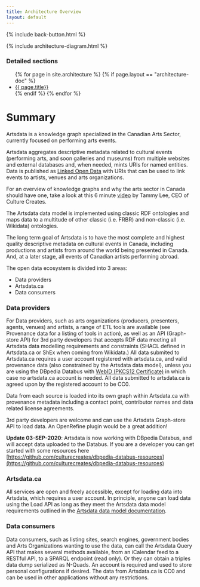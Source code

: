 ```yaml
---
title: Architecture Overview
layout: default
---
```

<p>{% include back-button.html %}</p>

{% include architecture-diagram.html %}

### Detailed sections
<ul>
{% for page in site.architecture %}
  {% if page.layout == "architecture-doc" %}
   <li> <a href="{{ base }}{{ page.url }}"> {{ page.title}}</a></li>
  {% endif %}
{% endfor %}
</ul>

Summary
=========
Artsdata is a knowledge graph specialized in the Canadian Arts Sector, currently focused on performing arts events. 

Artsdata aggregates descriptive metadata related to cultural events (performing arts, and soon galleries and museums) from multiple websites and external databases and, when needed, mints URIs for named entities. Data is published as [Linked Open Data](https://en.wikipedia.org/wiki/Linked_data) with URIs that can be used to link events to artists, venues and arts organizations.

For an overview of knowledge graphs and why the arts sector in Canada should have one, take a look at this 6 minute [video](https://youtu.be/Brqa4T0JNMk) by Tammy Lee, CEO of Culture Creates. 

The Artsdata data model is implemented using classic RDF ontologies and maps data to a multitude of other classic (i.e. FRBR) and non-classic (i.e. Wikidata) ontologies.

The long term goal of Artsdata is to have the most complete and highest quality descriptive metadata on cultural events in Canada, including productions and artists from around the world being presented in Canada. And, at a later stage, all events of Canadian artists performing abroad.

The open data ecosystem is divided into 3 areas:
* Data providers
* Artsdata.ca
* Data consumers

### Data providers

For Data providers, such as arts organizations (producers, presenters, agents, venues) and artists, a range of ETL tools are available (see Provenance data for a listing of tools in action), as well as an API (Graph-store API) for 3rd party developers that accepts RDF data meeting all Artsdata data modelling requirements and constraints (SHACL defined in Artsdata.ca or ShEx when coming from Wikidata.)  All data submited to Artsdata.ca requires a user account registered with artsdata.ca, and valid provenance data (also constrained by the Artsdata data model), unless you are using the DBpedia Databus with [WebID (PKCS12 Certificate)](https://github.com/dbpedia/webid#why-webid) in which case no artsdata.ca account is needed. All data submitted to artsdata.ca is agreed upon by the registered account to be CC0.

Data from each source is loaded into its own graph within Artsdata.ca with provenance metadata including a contact point, contributor names and data related license agreements. 

3rd party developers are welcome and can use the Artsdata Graph-store API to load data.  An OpenRefine plugin would be a great addition!

**Update 03-SEP-2020**: Artsdata is now working with DBpedia Databus, and will accept data uploaded to the Databus. If you are a developer you can get started with some resources here [https://github.com/culturecreates/dbpedia-databus-resources](https://github.com/culturecreates/dbpedia-databus-resources)


### Artsdata.ca

 All services are open and freely accessible, except for loading data into Artsdata, which requires a user account.  In principle, anyone can load data using the Load API as long as they meet the Artsdata data model requirements outlined in the [Artsdata data model documentation](https://culturecreates.github.io/artsdata-data-model).

### Data consumers

Data consumers, such as listing sites, search engines, government bodies and Arts Organizations wanting to use the data, can call the Artsdata Query API that makes several methods available, from an iCalendar feed to a RESTful API, to a SPARQL endpoint (read only). Or they can obtain a triples data dump serialized as N-Quads. An account is required and used to store personal configurations if desired. The data from Artsdata.ca is CC0 and can be used in other applications without any restrictions.


